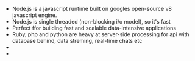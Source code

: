 * Node.js is a javascript runtime built on googles open-source v8 javascript engine.
* Node.js is single threaded (non-blocking i/o model), so it's fast
* Perfect ffor building fast and scalable data-intensive applications
* Ruby, php and python are heavy at server-side processing for api with database behind, data streming, real-time chats etc
*
*
